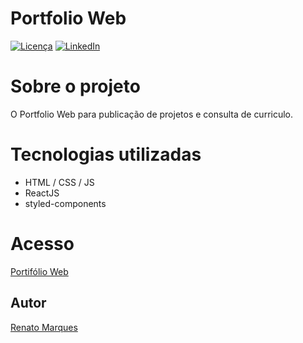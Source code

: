 # Portfolio Web

[![Licença][licenca-shield]][licenca-url]
[![LinkedIn][linkedin-shield]][linkedin-url]

# Sobre o projeto

O Portfolio Web para publicação de projetos e consulta de curriculo.

# Tecnologias utilizadas

- HTML / CSS / JS
- ReactJS
- styled-components


# Acesso

[Portifólio Web](https://renatomarques-portfolioweb.netlify.app/)

## Autor
[Renato Marques](https://www.linkedin.com/in/renatomarques-dev-web/)


[licenca-shield]: https://img.shields.io/github/license/renatomak/trybeer?style=for-the-badge
[licenca-url]: (https://github.com/renatomak/trybeer/blob/master/LICENSE)
[linkedin-shield]: https://img.shields.io/badge/-LinkedIn-black.svg?style=for-the-badge&logo=linkedin&colorB=555
[linkedin-url]: https://www.linkedin.com/in/renatomarques-dev-web/
[product-screenshot]: images/screenshot.png
